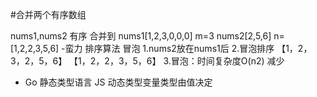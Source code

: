 #合并两个有序数组

 nums1,nums2 有序 合并到
 nums1[1,2,3,0,0,0] m=3
 nums2[2,5,6]       n=
 [1,2,2,3,5,6]
 -蛮力
    排序算法 冒泡
    1.nums2放在nums1后
    2.冒泡排序
    【1，2，3，2，5，6】
    【1，2，2，3，5，6】
    3.冒泡：时间复杂度O(n2)
      减少


      
- Go 静态类型语言
  JS 动态类型变量类型由值决定